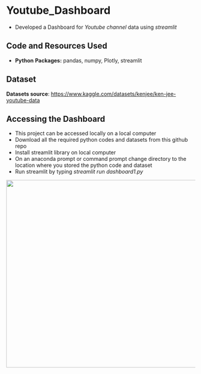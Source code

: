 # Youtube_Dashboard
* Developed a Dashboard for *Youtube channel* data using *streamlit* 


## Code and Resources Used 
* **Python**
**Packages:** pandas, numpy, Plotly, streamlit 

## Dataset
**Datasets source**: https://www.kaggle.com/datasets/kenjee/ken-jee-youtube-data

## Accessing the Dashboard
* This project can be accessed locally on a local computer 
* Download all the required python codes and datasets from this github repo
* Install streamlit library on local computer
* On an anaconda prompt or command prompt change directory to the location where you stored the python code and dataset
* Run streamlit by typing *streamlit run dashboard1.py*



<img src="https://github.com/Khlement/Youtube_Dashboard/assets/87413037/d491b70e-7e74-48fc-a0d3-2b0c061d1001" width="900" height="500">


